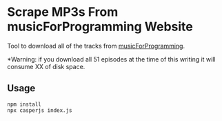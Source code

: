 # Scrape MP3s From musicForProgramming Website

Tool to download all of the tracks from [musicForProgramming][mfp].

*Warning: if you download all 51 episodes at the time of this writing it will
consume XX of disk space.

## Usage

```shell
npm install
npx casperjs index.js
```


[mfp]: https://musicforprogramming.net/

